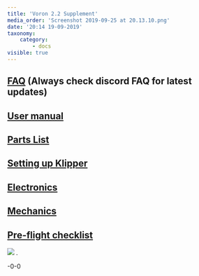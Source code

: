 ```yaml
---
title: 'Voron 2.2 Supplement'
media_order: 'Screenshot 2019-09-25 at 20.13.10.png'
date: '20:14 19-09-2019'
taxonomy:
    category:
        - docs
visible: true
---
```


## [FAQ](https://www.voron.dev/home/voron-2-2-supplement/faq) (Always check discord FAQ for latest updates)
## [User manual](https://www.voron.dev/home/voron-2-2-supplement/2-2-manual-breakdown)
## [Parts List](https://www.voron.dev/home/voron-2-2-supplement/voron-2-2-parts-list)
## [Setting up Klipper](https://www.voron.dev/home/voron-2-2-supplement/klipper)
## [Electronics](https://www.voron.dev/home/voron-2-2-supplement/electronics)
## [Mechanics](https://www.voron.dev/home/voron-2-2-supplement/mechanics)
## [Pre-flight checklist](https://www.voron.dev/home/voron-2-2-supplement/preflight-checklist)
![](Screenshot%202019-09-25%20at%2020.13.10.png) .

-0-0
